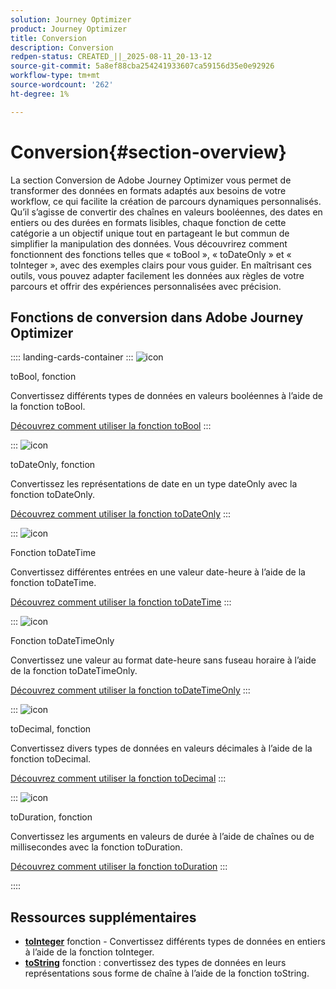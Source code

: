 ```yaml
---
solution: Journey Optimizer
product: Journey Optimizer
title: Conversion
description: Conversion
redpen-status: CREATED_||_2025-08-11_20-13-12
source-git-commit: 5a8ef88cba254241933607ca59156d35e0e92926
workflow-type: tm+mt
source-wordcount: '262'
ht-degree: 1%

---
```



# Conversion{#section-overview}

La section Conversion de Adobe Journey Optimizer vous permet de transformer des données en formats adaptés aux besoins de votre workflow, ce qui facilite la création de parcours dynamiques personnalisés. Qu’il s’agisse de convertir des chaînes en valeurs booléennes, des dates en entiers ou des durées en formats lisibles, chaque fonction de cette catégorie a un objectif unique tout en partageant le but commun de simplifier la manipulation des données. Vous découvrirez comment fonctionnent des fonctions telles que « toBool », « toDateOnly » et « toInteger », avec des exemples clairs pour vous guider. En maîtrisant ces outils, vous pouvez adapter facilement les données aux règles de votre parcours et offrir des expériences personnalisées avec précision.

## Fonctions de conversion dans Adobe Journey Optimizer

:::: landing-cards-container
:::
![icon](https://cdn.experienceleague.adobe.com/icons/code-branch.svg)

toBool, fonction

Convertissez différents types de données en valeurs booléennes à l’aide de la fonction toBool.

[Découvrez comment utiliser la fonction toBool](../using/building-journeys/functions/functiontobool.md)
:::

:::
![icon](https://cdn.experienceleague.adobe.com/icons/code-branch.svg)

toDateOnly, fonction

Convertissez les représentations de date en un type dateOnly avec la fonction toDateOnly.

[Découvrez comment utiliser la fonction toDateOnly](../using/building-journeys/functions/functiontodateonly.md)
:::

:::
![icon](https://cdn.experienceleague.adobe.com/icons/code-branch.svg)

Fonction toDateTime

Convertissez différentes entrées en une valeur date-heure à l’aide de la fonction toDateTime.

[Découvrez comment utiliser la fonction toDateTime](../using/building-journeys/functions/functiontodatetime.md)
:::

:::
![icon](https://cdn.experienceleague.adobe.com/icons/code-branch.svg)

Fonction toDateTimeOnly

Convertissez une valeur au format date-heure sans fuseau horaire à l’aide de la fonction toDateTimeOnly.

[Découvrez comment utiliser la fonction toDateTimeOnly](../using/building-journeys/functions/functiontodatetimeonly.md)
:::

:::
![icon](https://cdn.experienceleague.adobe.com/icons/code-branch.svg)

toDecimal, fonction

Convertissez divers types de données en valeurs décimales à l’aide de la fonction toDecimal.

[Découvrez comment utiliser la fonction toDecimal](../using/building-journeys/functions/functiontodecimal.md)
:::

:::
![icon](https://cdn.experienceleague.adobe.com/icons/code-branch.svg)

toDuration, fonction

Convertissez les arguments en valeurs de durée à l’aide de chaînes ou de millisecondes avec la fonction toDuration.

[Découvrez comment utiliser la fonction toDuration](../using/building-journeys/functions/functiontoduration.md)
:::

::::


## Ressources supplémentaires

- **[toInteger](../using/building-journeys/functions/functiontointeger.md)** fonction - Convertissez différents types de données en entiers à l’aide de la fonction toInteger.
- **[toString](../using/building-journeys/functions/functiontostring.md)** fonction : convertissez des types de données en leurs représentations sous forme de chaîne à l’aide de la fonction toString.
